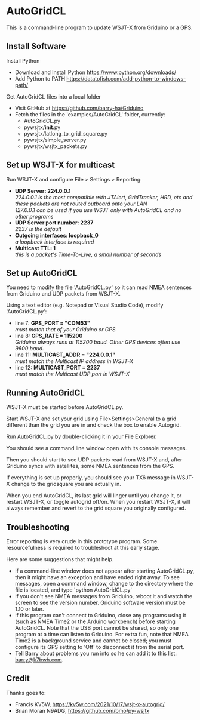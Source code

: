 # AutoGridCL

This is a command-line program to update WSJT-X from Griduino or a GPS.

## Install Software

Install Python

* Download and Install Python https://www.python.org/downloads/
* Add Python to PATH https://datatofish.com/add-python-to-windows-path/

Get AutoGridCL files into a local folder

* Visit GitHub at https://github.com/barry-ha/Griduino
* Fetch the files in the 'examples/AutoGridCL' folder, currently:
  * AutoGridCL.py
  * pywsjtx/__init__.py
  * pywsjtx/latlong_to_grid_square.py
  * pywsjtx/simple_server.py
  * pywsjtx/wsjtx_packets.py
 
## Set up WSJT-X for multicast

Run WSJT-X and configure File > Settings > Reporting:
* <b>UDP Server: 224.0.0.1</b> <br/>*224.0.0.1 is the most compatible with JTAlert, GridTracker, HRD, etc and these packets are not routed outboard onto your LAN*<br/>*127.0.0.1 can be used if you use WSJT only with AutoGridCL and no other programs*
* <b>UDP Server port number: 2237</b> <br/>*2237 is the default*
* <b>Outgoing interfaces: loopback_0</b> <br/>*a loopback interface is required*
* <b>Multicast TTL: 1</b> <br/>*this is a packet's Time-To-Live, a small number of seconds*
 
## Set up AutoGridCL

You need to modify the file 'AutoGridCL.py' so it can read NMEA sentences from Griduino and UDP packets from WSJT-X.

Using a text editor (e.g. Notepad or Visual Studio Code), modify 'AutoGridCL.py': 

* line 7: <b>GPS_PORT = "COM53"</b> <br/>*must match that of your Griduino or GPS*
* line 8: <b>GPS_RATE = 115200</b> <br/>*Griduino always runs at 115200 baud. Other GPS devices often use 9600 baud.*
* line 11: <b>MULTICAST_ADDR = "224.0.0.1"</b> <br/>*must match the Multicast IP address in WSJT-X*
* line 12: <b>MULTICAST_PORT = 2237</b> <br/>*must match the Multicast UDP port in WSJT-X*

## Running AutoGridCL

WSJT-X must be started before AutoGridCL.py.

Start WSJT-X and set your grid using File>Settings>General to a grid different than the grid you are in and check the box to enable Autogrid.

Run AutoGridCL.py by double-clicking it in your File Explorer.

You should see a command line window open with its console messages.

Then you should start to see UDP packets read from WSJT-X and, after Griduino syncs with satellites, some NMEA sentences from the GPS.

If everything is set up properly, you should see your TX6 message in WSJT-X change to the gridsquare you are actually in.

When you end AutoGridCL, its last grid will linger until you change it, or restart WSJT-X, or toggle autogrid off/on. When you restart WSJT-X, it will always remember and revert to the grid square you originally configured.

## Troubleshooting

Error reporting is very crude in this prototype program. Some resourcefulness is required to troubleshoot at this early stage. 

Here are some suggestions that might help.
* If a command-line window does not appear after starting AutoGridCL.py, then it might have an exception and have ended right away. To see messages, open a command window, change to the directory where the file is located, and type 'python AutoGridCL.py'
* If you don't see NMEA messages from Griduino, reboot it and watch the screen to see the version number. Griduino software version must be 1.10 or later.
* If this program can't connect to Griduino, close any programs using it (such as NMEA Time2 or the Arduino workbench) before starting AutoGridCL. Note that the USB port cannot be shared, so only one program at a time can listen to Griduino. For extra fun, note that NMEA Time2 is a background service and cannot be closed; you must configure its GPS setting to 'Off' to disconnect it from the serial port.
* Tell Barry about problems you run into so he can add it to this list: barry@k7bwh.com.

## Credit
Thanks goes to:
* Francis KV5W, https://kv5w.com/2021/10/17/wsjt-x-autogrid/
* Brian Moran N9ADG, https://github.com/bmo/py-wsjtx

 